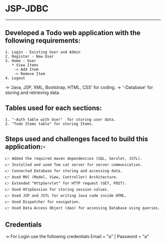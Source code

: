 # JSP-JDBC
----------
 
Developed a Todo web application with the following requirements:
-----------------------------------------------------------------
    1. Login - Existing User and Admin
    2. Register - New User
    3. Home - User
       * View Items 
        -> Add Item 
        -> Remove Item
    4. Logout
 
 
-> 'Java, JSP, XML, Bootstrap, HTML, CSS' for coding.
-> '-Database' for storing and retrieving data.
 
 
Tables used for each sections:
-----------------------------
    1. "-Auth table with User"  for storing user data.
    2. "Todo Items table" for storing Items.
 
    
Steps used and challenges faced to build this application:-
-----------------------------------------------------------
    👉 Added the required maven dependencies (SQL, Servlet, JSTL).
    👉 Installed and used Tom cat server for server communication.
    👉 Connected Database for storing and accessing data.
    👉 Used MVC (Model, View, Controller) Architecture.
    👉 Extended "HttpServlet" for HTTP request (GET, POST).
    👉 Used HttpSession for storing session values.
    👉 Used JSP and JSTL for writing Java code inside HTML.
    👉 Used Dispatcher for navigation.
    👉 Used Data Access Object (dao) for accessing Database using queries.
 
 
Credentials 
-----------
  -> For Login use the following credentials
      Email = "a" | Password = "a"
 

 
